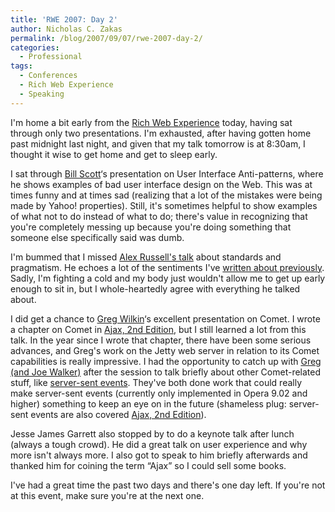 ```yaml
---
title: 'RWE 2007: Day 2'
author: Nicholas C. Zakas
permalink: /blog/2007/09/07/rwe-2007-day-2/
categories:
  - Professional
tags:
  - Conferences
  - Rich Web Experience
  - Speaking
---
```

I'm home a bit early from the <a title="The Rich Web Experience" rel="external" href="http://www.therichwebexperience.com">Rich Web Experience</a> today, having sat through only two presentations. I'm exhausted, after having gotten home past midnight last night, and given that my talk tomorrow is at 8:30am, I thought it wise to get home and get to sleep early.

I sat through <a title="Looks Good, Works Well" rel="external" href="http://looksgoodworkswell.blogspot.com/">Bill Scott</a>&#8216;s presentation on User Interface Anti-patterns, where he shows examples of bad user interface design on the Web. This was at times funny and at times sad (realizing that a lot of the mistakes were being made by Yahoo! properties). Still, it's sometimes helpful to show examples of what not to do instead of what to do; there's value in recognizing that you're completely messing up because you're doing something that someone else specifically said was dumb.

I'm bummed that I missed <a title="Slides from my &quot;Standards Heresy&quot; Talk" rel="external" href="http://alex.dojotoolkit.org/?p=622">Alex Russell's talk</a> about standards and pragmatism. He echoes a lot of the sentiments I've <a title="Standards in Context" rel="internal" href="{{site.url}}/archive/2007/7/456">written about previously</a>. Sadly, I'm fighting a cold and my body just wouldn't allow me to get up early enough to sit in, but I whole-heartedly agree with everything he talked about.

I did get a chance to <a title="WebTide" rel="external" href="http://www.webtide.com">Greg Wilkin</a>&#8216;s excellent presentation on Comet. I wrote a chapter on Comet in <a title="Professional Ajax" rel="external" href="http://www.amazon.com/gp/redirect.html?ie=UTF8&location=http%3A%2F%2Fwww.amazon.com%2FProfessional-Ajax-2nd-Nicholas-Zakas%2Fdp%2F0470109491%2F&tag=nczonline-20&linkCode=ur2&camp=1789&creative=9325">Ajax, 2nd Edition</a>, but I still learned a lot from this talk. In the year since I wrote that chapter, there have been some serious advances, and Greg's work on the Jetty web server in relation to its Comet capabilities is really impressive. I had the opportunity to catch up with <a title="Greg Wilkins and Joe Walker" rel="external" href="http://www.flickr.com/photos/nzakas/1343481411/">Greg (and Joe Walker)</a> after the session to talk briefly about other Comet-related stuff, like <a title="HTML 5: Server-sen Events" rel="external" href="http://www.whatwg.org/specs/web-apps/current-work/multipage/section-server-sent-events.html">server-sent events</a>. They've both done work that could really make server-sent events (currently only implemented in Opera 9.02 and higher) something to keep an eye on in the future (shameless plug: server-sent events are also covered <a title="Professional Ajax" rel="external" href="http://www.amazon.com/gp/redirect.html?ie=UTF8&location=http%3A%2F%2Fwww.amazon.com%2FProfessional-Ajax-2nd-Nicholas-Zakas%2Fdp%2F0470109491%2F&tag=nczonline-20&linkCode=ur2&camp=1789&creative=9325">Ajax, 2nd Edition</a>).

Jesse James Garrett also stopped by to do a keynote talk after lunch (always a tough crowd). He did a great talk on user experience and why more isn't always more. I also got to speak to him briefly afterwards and thanked him for coining the term &#8220;Ajax&#8221; so I could sell some books.

I've had a great time the past two days and there's one day left. If you're not at this event, make sure you're at the next one.
